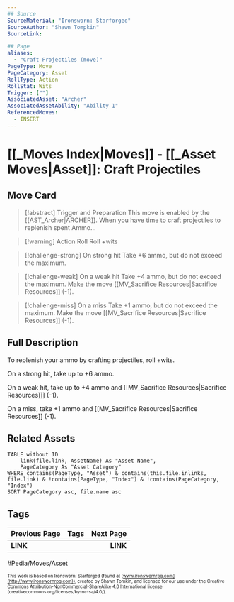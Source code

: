 ```yaml
---
## Source
SourceMaterial: "Ironsworn: Starforged"
SourceAuthor: "Shawn Tompkin"
SourceLink: 

## Page
aliases:
  - "Craft Projectiles (move)"
PageType: Move
PageCategory: Asset
RollType: Action
RollStat: Wits
Trigger: [""]
AssociatedAsset: "Archer"
AssociatedAssetAbility: "Ability 1"
ReferencedMoves: 
  - INSERT
---
```

# [[_Moves Index|Moves]] - [[_Asset Moves|Asset]]: Craft Projectiles
## Move Card

>[!abstract]  Trigger and Preparation
>This move is enabled by the [[AST_Archer|ARCHER]].
>When you have time to craft projectiles to replenish spent Ammo...


> [!warning] Action Roll
> Roll +wits

> [!challenge-strong] On strong hit
> Take +6 ammo, but do not exceed the maximum.


> [!challenge-weak] On a weak hit
> Take +4 ammo, but do not exceed the maximum.
> Make the move [[MV_Sacrifice Resources|Sacrifice Resources]] (-1).

> [!challenge-miss] On a miss
>Take +1 ammo, but do not exceed the maximum.
> Make the move [[MV_Sacrifice Resources|Sacrifice Resources]] (-1).


## Full Description
To replenish your ammo by crafting projectiles, roll +wits. 

On a strong hit, take up to +6 ammo. 

On a weak hit, take up to +4 ammo and [[MV_Sacrifice Resources|Sacrifice Resources]]] (-1). 

On a miss, take +1 ammo and [[MV_Sacrifice Resources|Sacrifice Resources]] (-1). 

## Related Assets
```dataview
TABLE without ID
	link(file.link, AssetName) As "Asset Name",
	PageCategory As "Asset Category"
WHERE contains(PageType, "Asset") & contains(this.file.inlinks, file.link) & !contains(PageType, "Index") & !contains(PageCategory, "Index")
SORT PageCategory asc, file.name asc
```
## Tags
| Previous Page | Tags | Next Page |
|:--- |:---:| ---:|
| **LINK** |  | **LINK** |

#Pedia/Moves/Asset

<font size=-2>This work is based on Ironsworn: Starforged (found at [www.ironswornrpg.com](http://www.ironswornrpg.com)), created by Shawn Tomkin, and licensed for our use under the Creative Commons Attribution-NonCommercial-ShareAlike 4.0 International license  (creativecommons.org/licenses/by-nc-sa/4.0/).</font>
